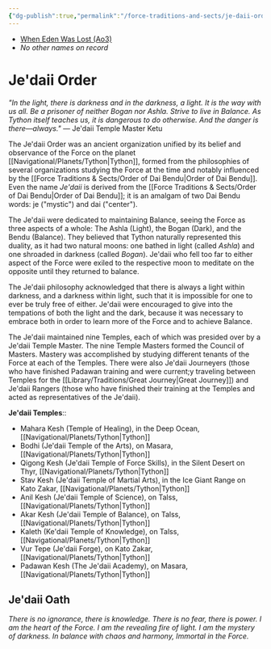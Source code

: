 ```yaml
---
{"dg-publish":true,"permalink":"/force-traditions-and-sects/je-daii-order/","tags":["faction"]}
---
```


- [When Eden Was Lost (Ao3)](https://archiveofourown.org/works/19334440/chapters/45992584)
- *No other names on record*
# Je'daii Order

*"In the light, there is darkness and in the darkness, a light. It is the way with us all. Be a prisoner of neither Bogan nor Ashla. Strive to live in Balance. As Tython itself teaches us, it is dangerous to do otherwise. And the danger is there—always."* — Je'daii Temple Master Ketu

The Je'daii Order was an ancient organization unified by its belief and observance of the Force on the planet [[Navigational/Planets/Tython\|Tython]], formed from the philosophies of several organizations studying the Force at the time and notably influenced by the [[Force Traditions & Sects/Order of Dai Bendu\|Order of Dai Bendu]]. Even the name *Je'daii* is derived from the [[Force Traditions & Sects/Order of Dai Bendu\|Order of Dai Bendu]]; it is an amalgam of two Dai Bendu words: je ("mystic") and dai ("center").

The Je'daii were dedicated to maintaining Balance, seeing the Force as three aspects of a whole: The Ashla (Light), the Bogan (Dark), and the Bendu (Balance). They believed that Tython naturally represented this duality, as it had two natural moons: one bathed in light (called *Ashla*) and one shroaded in darkness (called *Bogan*). Je'daii who fell too far to either aspect of the Force were exiled to the respective moon to meditate on the opposite until they returned to balance. 

The Je'daii philosophy acknowledged that there is always a light within darkness, and a darkness within light, such that it is impossible for one to ever be truly free of either. Je'daii were encouraged to give into the tempations of both the light and the dark, because it was necessary to embrace both in order to learn more of the Force and to achieve Balance. 

The Je'daii maintained nine Temples, each of which was presided over by a Je'daii Temple Master. The nine Temple Masters formed the Council of Masters. Mastery was accomplished by studying different tenants of the Force at each of the Temples. There were also Je'daii Journeyers (those who have finished Padawan training and were current;y traveling between Temples for the [[Library/Traditions/Great Journey\|Great Journey]]) and Je'daii Rangers (those who have finished their training at the Temples and acted as representatives of the Je'daii). 

**Je'daii Temples**::
- Mahara Kesh (Temple of Healing), in the Deep Ocean, [[Navigational/Planets/Tython\|Tython]]
- Bodhi (Je'daii Temple of the Arts), on Masara, [[Navigational/Planets/Tython\|Tython]]
- Qigong Kesh (Je'daii Temple of Force Skills), in the Silent Desert on Thyr, [[Navigational/Planets/Tython\|Tython]]
- Stav Kesh (Je'daii Temple of Martial Arts), in the Ice Giant Range on Kato Zakar, [[Navigational/Planets/Tython\|Tython]]
- Anil Kesh (Je'daii Temple of Science), on Talss, [[Navigational/Planets/Tython\|Tython]]
- Akar Kesh (Je'daii Temple of Balance), on Talss, [[Navigational/Planets/Tython\|Tython]]
- Kaleth (Ke'daii Temple of Knowledge), on Talss, [[Navigational/Planets/Tython\|Tython]]
- Vur Tepe (Je'daii Forge), on Kato Zakar, [[Navigational/Planets/Tython\|Tython]]
- Padawan Kesh (The Je'daii Academy), on Masara, [[Navigational/Planets/Tython\|Tython]]
## Je'daii Oath

*There is no ignorance, there is knowledge.
There is no fear, there is power.
I am the heart of the Force.
I am the revealing fire of light.
I am the mystery of darkness.
In balance with chaos and harmony,
Immortal in the Force.* 